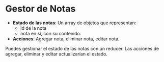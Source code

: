 # Gestor de Notas

- **Estado de las notas**: Un array de objetos que representan:
  - Id de la nota
  - nota en sí, con su contenido.
- **Acciones**: Agregar nota, eliminar nota, editar nota.

Puedes gestionar el estado de las notas con un reducer. Las acciones de agregar, eliminar y editar actualizarían el estado.
